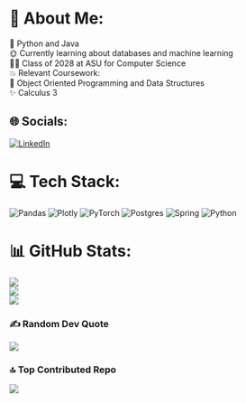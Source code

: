 # 💫 About Me:
🔭 Python and Java<br>🌞 Currently learning about databases and machine learning<br>👨‍🔬 Class of 2028 at ASU for Computer Science<br>💥 Relevant Coursework:<br>🚀 Object Oriented Programming and Data Structures<br>✨ Calculus 3<br>


## 🌐 Socials:
[![LinkedIn](https://img.shields.io/badge/LinkedIn-%230077B5.svg?logo=linkedin&logoColor=white)](https://linkedin.com/in/https://www.linkedin.com/in/william-burdon-763834298/) 

# 💻 Tech Stack:
![Pandas](https://img.shields.io/badge/pandas-%23150458.svg?style=for-the-badge&logo=pandas&logoColor=white) ![Plotly](https://img.shields.io/badge/Plotly-%233F4F75.svg?style=for-the-badge&logo=plotly&logoColor=white) ![PyTorch](https://img.shields.io/badge/PyTorch-%23EE4C2C.svg?style=for-the-badge&logo=PyTorch&logoColor=white) ![Postgres](https://img.shields.io/badge/postgres-%23316192.svg?style=for-the-badge&logo=postgresql&logoColor=white) ![Spring](https://img.shields.io/badge/spring-%236DB33F.svg?style=for-the-badge&logo=spring&logoColor=white) ![Python](https://img.shields.io/badge/python-3670A0?style=for-the-badge&logo=python&logoColor=ffdd54)
# 📊 GitHub Stats:
![](https://github-readme-stats.vercel.app/api?username=wtburdon&theme=dark&hide_border=false&include_all_commits=false&count_private=false)<br/>
![](https://github-readme-streak-stats.herokuapp.com/?user=wtburdon&theme=dark&hide_border=false)<br/>
![](https://github-readme-stats.vercel.app/api/top-langs/?username=wtburdon&theme=dark&hide_border=false&include_all_commits=false&count_private=false&layout=compact)

### ✍️ Random Dev Quote
![](https://quotes-github-readme.vercel.app/api?type=horizontal&theme=radical)

### 🔝 Top Contributed Repo
![](https://github-contributor-stats.vercel.app/api?username=wtburdon&limit=5&theme=dark&combine_all_yearly_contributions=true)

<!-- Proudly created with GPRM ( https://gprm.itsvg.in ) -->
